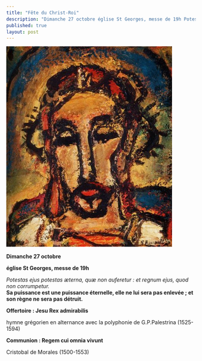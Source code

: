 ```yaml
---
title: "Fête du Christ-Roi"
description: "Dimanche 27 octobre église St Georges, messe de 19h Potestas ejus potestas æterna, quæ non auferetur : et regnum ejus, quod non corrumpetur. Sa puissance est une puissance éternelle, elle ne lui sera pas enlevée ; et son règne ne sera pas détruit. Offertoire..."
published: true
layout: post
---
```



![](/images/2013-10-04-christ-rouault.jpg)

**Dimanche 27 octobre**

**église St Georges, messe de 19h**

*Potestas ejus potestas æterna, quæ non auferetur : et regnum ejus, quod non corrumpetur.*  
**Sa puissance est une puissance éternelle, elle ne lui sera pas enlevée ; et son règne ne sera pas détruit.**

**Offertoire : Jesu Rex admirabilis**

hymne grégorien en alternance avec la polyphonie de G.P.Palestrina (1525-1594)

**Communion : Regem cui omnia vivunt**

Cristobal de Morales (1500-1553)